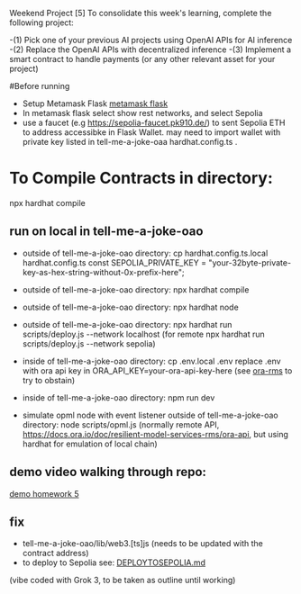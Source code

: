 Weekend Project [5]
To consolidate this week's learning, complete the following project:

-(1) Pick one of your previous AI projects using OpenAI APIs for AI inference
-(2) Replace the OpenAI APIs with decentralized inference
-(3) Implement a smart contract to handle payments (or any other relevant asset for your project)

#Before running

- Setup Metamask Flask
[metamask flask](https://docs.metamask.io/snaps/get-started/install-flask/)
- In metamask flask select show rest networks, and select Sepolia
- use a faucet (e.g https://sepolia-faucet.pk910.de/)  to sent Sepolia ETH to address accessibke in Flask Wallet. may need to import wallet with private key listed in tell-me-a-joke-oaa hardhat.config.ts .

# To Compile Contracts in directory:
npx hardhat compile

## run on local in tell-me-a-joke-oao
- outside of tell-me-a-joke-oao directory: cp hardhat.config.ts.local hardhat.config.ts
  const SEPOLIA_PRIVATE_KEY = "your-32byte-private-key-as-hex-string-without-0x-prefix-here";
- outside of tell-me-a-joke-oao directory: npx hardhat compile

- outside of tell-me-a-joke-oao directory: npx hardhat node

- outside of tell-me-a-joke-oao directory: npx hardhat run scripts/deploy.js --network localhost
  (for remote npx hardhat run scripts/deploy.js --network sepolia)

- inside of tell-me-a-joke-oao directory: cp .env.local .env
  replace .env with ora api key in ORA_API_KEY=your-ora-api-key-here (see [ora-rms](https://rms.ora.io/) to try to obstain)

- inside of tell-me-a-joke-oao directory: npm run dev

- simulate opml node with event listener outside of tell-me-a-joke-oao directory: node scripts/opml.js (normally remote API, https://docs.ora.io/doc/resilient-model-services-rms/ora-api, but using hardhat for emulation of local chain) 

## demo video walking through repo:
[demo homework 5](https://youtu.be/HD-VxgXuPyY)

## fix
* tell-me-a-joke-oao/lib/web3.[ts]js (needs to be updated with the contract address)
* to deploy to Sepolia see: [DEPLOYTOSEPOLIA.md](./DEPLOYTOSEPOLIA.md)

(vibe coded with Grok 3, to be taken as outline until working)
